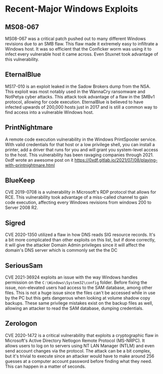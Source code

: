 # Recent-Major Windows Exploits

## MS08-067

MS08-067 was a critical patch pushed out to many different Windows revisions due to an SMB flaw. This flaw made it extremely easy to infiltrate a Windows host. It was so efficient that the Conficker worm was using it to infect every vulnerable host it came across. Even Stuxnet took advantage of this vulnerability.

## EternalBlue

MS17-010 is an exploit leaked in the Sadow Brokers dump from the NSA. This exploit was most notably used in the WannaCry ransomware and NotPetya cyber attacks. This attack took advantage of a flaw in the SMBv1 protocol, allowing for code execution. EternalBlue is believed to have infected upwards of 200,000 hosts just in 2017 and is still a common way to find access into a vulnerable Windows host.

## PrintNightmare

A remote code execution vulnerability in the Windows PrintSpooler service. With valid credentials for that host or a low privilege shell, you can install a printer, add a driver that runs for you and will grant you system-level access to the host. This vulnerability has been ravaging companies through 2021. 0xdf wrote an awesome post on it https://0xdf.gitlab.io/2021/07/08/playing-with-printnightmare.html

## BlueKeep

CVE 2019-0708 is a vulnerability in Microsoft's RDP protocol that allows for RCE. This vulnerability took advantage of a miss-called channel to gain code execution, affecting every Windows revisions from windows 200 to Server 2008 R2.

## Sigred

CVE 2020-1350 utilized a flaw in how DNS reads SIG resource records. It's a bit more complicated than other exploits on this list, but if done correctly, it will give the attacker Domain Admin privileges since it will affect the domain's DNS server which is commonly set the the DC

## SeriousSam

CVE 2021-36924 exploits an issue with the way Windows handles permission on the `C:\Windows\System32\config` folder. Before fixing the issue, non-elevated users had access to the SAM database, among other files. This is not a huge issue since the files can't be accessed while in use by the PC but this gets dangerous when looking at volume shadow copy backups. These same privilege mistakes exist on the backup files as well, allowing an attacker to read the SAM database, dumping credentials.

## Zerologon

CVE 2020-1472 is a critical vulnerability that exploits a cryptographic flaw in Microsoft's Active Directory Netlogon Remote Protocol (MS-NRPC). It allows users to log on to servers using NT LAN Manager (NTLM) and even send account changes via the protocol. The attack can be a bit complex, but it's trivial to execute since an attacker would have to make around 256 guesses at a computer account password before finding what they need. This can happen in a matter of seconds.
